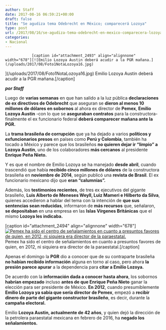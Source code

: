 ```yaml
---
author: Staff
date: 2017-08-16 06:59:21+00:00
draft: false
title: "Se agudiza tema Odebrecht en México; comparecerá Lozoya"
type: post
url: /2017/08/16/se-agudiza-tema-odebrecht-en-mexico-comparecera-lozoya/
categories:
- Nacional
---
```



				[caption id="attachment_2493" align="alignnone" width="678"][![Emilio Lozoya Austin deberá acudir a la PGR mañana.](/uploads/2017/08/Foto1NotaLozoya16.jpg)
](/uploads/2017/08/Foto1NotaLozoya16.jpg) Emilio Lozoya Austin deberá acudir a la PGR mañana.[/caption]

_**por Staff**_

Luego de **varias semanas** en que han salido a la luz pública **declaraciones de ex directivos de Odebrecht** que aseguran se **dieron al menos 10 millones de dólares en sobornos** al ahora ex director de **Pemex**, **Emilio Lozoya Austin** -con lo que se **aseguraban contratos** para la constructora- finalmente el ex funcionario federal **deberá comparecer mañana ante la PGR.**

La **trama brasileña de corrupción** que ya ha dejado a varios **políticos y exfuncionarios presos** en países como **Perú y Colombia**, también ha tocado a México y parece que los brasileños **no quieren dejar ir “limpio” a Lozoya Austin**, uno de los colaboradores **más cercanos** al presidente **Enrique Peña Nieto.**

Y es que el nombre de Emilio Lozoya se ha manejado **desde abril**, cuando trascendió que había **recibido cinco millones de dólares** de la constructora brasileña en **noviembre de 2014**, según publicó una **revista de Brasil**. El ex funcionario mexicano dijo que **eran “calumnias”.**

Además, los **testimonios recientes**, de tres ex ejecutivos del gigante brasileño, **Luis Alberto de Meneses Weyll, Luiz Mameri e Hilberto da Silva**, quienes accedieron a hablar del tema con la intención de **que sus sentencias sean reducidas**, informaron de **más recursos** que, señalaron, **se depositaban** en una empresa en las **Islas Vírgenes Británicas** que el mismo **Lozoya les indicaba.**

[caption id="attachment_2494" align="alignnone" width="678"][![Pemex ha sido el centro de señalamientos en cuanto a presuntos favores de quien, en 2012, ni siquiera era director de la paraestatal.](/uploads/2017/08/Foto2NotaLozoya16.jpg)
](/uploads/2017/08/Foto2NotaLozoya16.jpg) Pemex ha sido el centro de señalamientos en cuanto a presuntos favores de quien, en 2012, ni siquiera era director de la paraestatal.[/caption]

Apenas el domingo la **PGR** dio a conocer que de su contraparte brasileña **no habían recibido información** alguna en torno al caso, pero ahora **la presión parece apurar** a la dependencia para **citar a Emilio Lozoya.**

De acuerdo con la **información dada a conocer hasta ahora**, los sobornos **habrían empezado** incluso **antes de que Enrique Peña Nieto** ganar la elección para ser presidente de México. **En 2012**, cuando presumiblemente **Emilio Lozoya ya sabía que sería director de Pemex**, empezó a **recibir dinero de parte del gigante constructor brasileño**, es decir, durante la **campaña electoral.**

Emilio **Lozoya Austin, actualmente de 42 años**, y quien dejó la dirección de la petrolera paraestatal mexicana en febrero de 2016, ha **negado los señalamientos.**		
